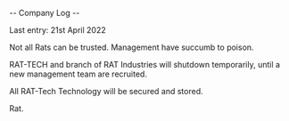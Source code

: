-- Company Log --

Last entry: 21st April 2022

Not all Rats can be trusted. Management have succumb to poison.

RAT-TECH and branch of RAT Industries will shutdown temporarily, until a new management team are recruited.

All RAT-Tech Technology will be secured and stored.

Rat.
